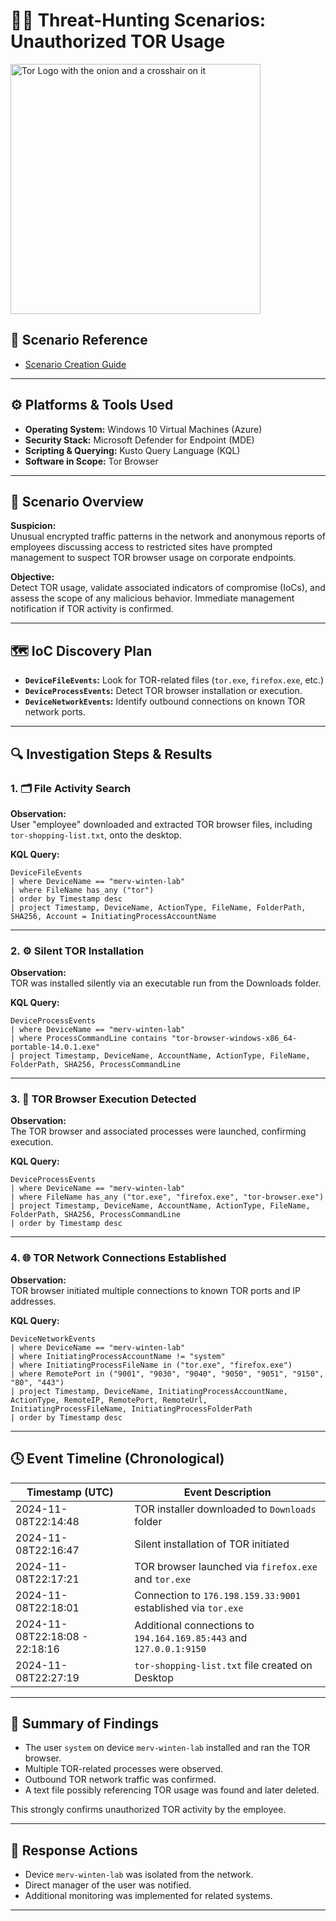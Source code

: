 # 🕵️‍♂️ Threat-Hunting Scenarios: Unauthorized TOR Usage
<img width="400" src="https://github.com/user-attachments/assets/44bac428-01bb-4fe9-9d85-96cba7698bee" alt="Tor Logo with the onion and a crosshair on it"/>

## 🔗 Scenario Reference
- [Scenario Creation Guide](https://github.com/mervintab/threat-hunting-scenarios/blob/main/threat-hunting-scenario-tor-event-creation.md)

---

## ⚙️ Platforms & Tools Used
- **Operating System:** Windows 10 Virtual Machines (Azure)
- **Security Stack:** Microsoft Defender for Endpoint (MDE)
- **Scripting & Querying:** Kusto Query Language (KQL)
- **Software in Scope:** Tor Browser

---

## 🧠 Scenario Overview

**Suspicion:**  
Unusual encrypted traffic patterns in the network and anonymous reports of employees discussing access to restricted sites have prompted management to suspect TOR browser usage on corporate endpoints.

**Objective:**  
Detect TOR usage, validate associated indicators of compromise (IoCs), and assess the scope of any malicious behavior. Immediate management notification if TOR activity is confirmed.

---

## 🗺️ IoC Discovery Plan

- **`DeviceFileEvents`:** Look for TOR-related files (`tor.exe`, `firefox.exe`, etc.)
- **`DeviceProcessEvents`:** Detect TOR browser installation or execution.
- **`DeviceNetworkEvents`:** Identify outbound connections on known TOR network ports.

---

## 🔍 Investigation Steps & Results

### 1. 🗂 File Activity Search

**Observation:**  
User "employee" downloaded and extracted TOR browser files, including `tor-shopping-list.txt`, onto the desktop.

**KQL Query:**
```kql
DeviceFileEvents
| where DeviceName == "merv-winten-lab"
| where FileName has_any ("tor")
| order by Timestamp desc
| project Timestamp, DeviceName, ActionType, FileName, FolderPath, SHA256, Account = InitiatingProcessAccountName

```

---

### 2. ⚙️ Silent TOR Installation

**Observation:**  
TOR was installed silently via an executable run from the Downloads folder.

**KQL Query:**
```kql
DeviceProcessEvents
| where DeviceName == "merv-winten-lab"
| where ProcessCommandLine contains "tor-browser-windows-x86_64-portable-14.0.1.exe"
| project Timestamp, DeviceName, AccountName, ActionType, FileName, FolderPath, SHA256, ProcessCommandLine
```

---

### 3. 🚀 TOR Browser Execution Detected

**Observation:**  
The TOR browser and associated processes were launched, confirming execution.

**KQL Query:**
```kql
DeviceProcessEvents
| where DeviceName == "merv-winten-lab"
| where FileName has_any ("tor.exe", "firefox.exe", "tor-browser.exe")
| project Timestamp, DeviceName, AccountName, ActionType, FileName, FolderPath, SHA256, ProcessCommandLine
| order by Timestamp desc
```

---

### 4. 🌐 TOR Network Connections Established

**Observation:**  
TOR browser initiated multiple connections to known TOR ports and IP addresses.

**KQL Query:**
```kql
DeviceNetworkEvents
| where DeviceName == "merv-winten-lab"
| where InitiatingProcessAccountName != "system"
| where InitiatingProcessFileName in ("tor.exe", "firefox.exe")
| where RemotePort in ("9001", "9030", "9040", "9050", "9051", "9150", "80", "443")
| project Timestamp, DeviceName, InitiatingProcessAccountName, ActionType, RemoteIP, RemotePort, RemoteUrl, InitiatingProcessFileName, InitiatingProcessFolderPath
| order by Timestamp desc
```

---

## 🕓 Event Timeline (Chronological)

| **Timestamp (UTC)**              | **Event Description**                                                 |
|----------------------------------|------------------------------------------------------------------------|
| 2024-11-08T22:14:48              | TOR installer downloaded to `Downloads` folder                        |
| 2024-11-08T22:16:47              | Silent installation of TOR initiated                                  |
| 2024-11-08T22:17:21              | TOR browser launched via `firefox.exe` and `tor.exe`                  |
| 2024-11-08T22:18:01              | Connection to `176.198.159.33:9001` established via `tor.exe`         |
| 2024-11-08T22:18:08 - 22:18:16   | Additional connections to `194.164.169.85:443` and `127.0.0.1:9150`   |
| 2024-11-08T22:27:19              | `tor-shopping-list.txt` file created on Desktop                       |

---

## 📌 Summary of Findings

- The user `system` on device `merv-winten-lab` installed and ran the TOR browser.
- Multiple TOR-related processes were observed.
- Outbound TOR network traffic was confirmed.
- A text file possibly referencing TOR usage was found and later deleted.

This strongly confirms unauthorized TOR activity by the employee.

---

## 🚨 Response Actions

- Device `merv-winten-lab` was isolated from the network.
- Direct manager of the user was notified.
- Additional monitoring was implemented for related systems.

---
